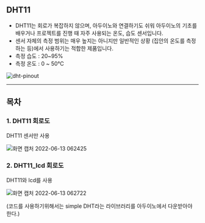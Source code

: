 ## DHT11

- DHT11는 회로가 복잡하지 않으며, 아두이노와 연결하기도 쉬워 아두이노의 기초를 배우거나 프로젝트를 진행 때 자주 사용되는 온도, 습도 센서입니다.
- 센서 자체의 측정 범위는 매우 높지는 아니지만 일반적인 상황 (집안의 온도를 측정하는 등)에서 사용하기는 적합한 제품입니다.
- 측정 습도 : 20~95%
- 측정 온도 : 0 ~ 50℃

![dht-pinout](https://user-images.githubusercontent.com/102521625/173254540-1379b4ae-244e-44d7-8a9f-cfa461fc9c1b.jpg)

___
## 목차

### 1. DHT11 회로도

DHT11 센서만 사용

![화면 캡처 2022-06-13 062425](https://user-images.githubusercontent.com/102521625/173254595-8daa2f45-39c5-4fbe-a349-4cf21a2056c0.jpg)

### 2. DHT11_lcd 회로도

DHT11와 lcd를 사용

![화면 캡처 2022-06-13 062722](https://user-images.githubusercontent.com/102521625/173254628-f958e65c-baa5-454b-8f2e-cc048f8ce9f9.jpg)



(코드를 사용하기위해서는 simple DHT라는 라이브러리를 아두이노에서 다운받아야 한다.)

